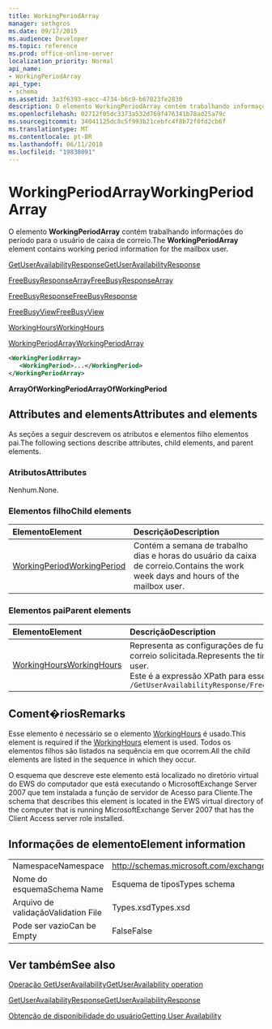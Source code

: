 ```yaml
---
title: WorkingPeriodArray
manager: sethgros
ms.date: 09/17/2015
ms.audience: Developer
ms.topic: reference
ms.prod: office-online-server
localization_priority: Normal
api_name:
- WorkingPeriodArray
api_type:
- schema
ms.assetid: 3a3f6393-eacc-4734-b6c9-b67023fe2830
description: O elemento WorkingPeriodArray contém trabalhando informações do período para o usuário de caixa de correio.
ms.openlocfilehash: 02712f05dc3373a532d769f476341b78ad25a79c
ms.sourcegitcommit: 34041125dc8c5f993b21cebfc4f8b72f0fd2cb6f
ms.translationtype: MT
ms.contentlocale: pt-BR
ms.lasthandoff: 06/11/2018
ms.locfileid: "19838091"
---
```

# <a name="workingperiodarray"></a><span data-ttu-id="cdbb3-103">WorkingPeriodArray</span><span class="sxs-lookup"><span data-stu-id="cdbb3-103">WorkingPeriodArray</span></span>

<span data-ttu-id="cdbb3-104">O elemento **WorkingPeriodArray** contém trabalhando informações do período para o usuário de caixa de correio.</span><span class="sxs-lookup"><span data-stu-id="cdbb3-104">The **WorkingPeriodArray** element contains working period information for the mailbox user.</span></span> 
  
[<span data-ttu-id="cdbb3-105">GetUserAvailabilityResponse</span><span class="sxs-lookup"><span data-stu-id="cdbb3-105">GetUserAvailabilityResponse</span></span>](getuseravailabilityresponse.md)
  
[<span data-ttu-id="cdbb3-106">FreeBusyResponseArray</span><span class="sxs-lookup"><span data-stu-id="cdbb3-106">FreeBusyResponseArray</span></span>](freebusyresponsearray.md)
  
[<span data-ttu-id="cdbb3-107">FreeBusyResponse</span><span class="sxs-lookup"><span data-stu-id="cdbb3-107">FreeBusyResponse</span></span>](freebusyresponse.md)
  
[<span data-ttu-id="cdbb3-108">FreeBusyView</span><span class="sxs-lookup"><span data-stu-id="cdbb3-108">FreeBusyView</span></span>](freebusyview.md)
  
[<span data-ttu-id="cdbb3-109">WorkingHours</span><span class="sxs-lookup"><span data-stu-id="cdbb3-109">WorkingHours</span></span>](workinghours-ex15websvcsotherref.md)
  
[<span data-ttu-id="cdbb3-110">WorkingPeriodArray</span><span class="sxs-lookup"><span data-stu-id="cdbb3-110">WorkingPeriodArray</span></span>](workingperiodarray.md)
  
```xml
<WorkingPeriodArray>
   <WorkingPeriod>...</WorkingPeriod>
</WorkingPeriodArray>
```

 <span data-ttu-id="cdbb3-111">**ArrayOfWorkingPeriod**</span><span class="sxs-lookup"><span data-stu-id="cdbb3-111">**ArrayOfWorkingPeriod**</span></span>
## <a name="attributes-and-elements"></a><span data-ttu-id="cdbb3-112">Attributes and elements</span><span class="sxs-lookup"><span data-stu-id="cdbb3-112">Attributes and elements</span></span>

<span data-ttu-id="cdbb3-113">As seções a seguir descrevem os atributos e elementos filho elementos pai.</span><span class="sxs-lookup"><span data-stu-id="cdbb3-113">The following sections describe attributes, child elements, and parent elements.</span></span>
  
### <a name="attributes"></a><span data-ttu-id="cdbb3-114">Atributos</span><span class="sxs-lookup"><span data-stu-id="cdbb3-114">Attributes</span></span>

<span data-ttu-id="cdbb3-115">Nenhum.</span><span class="sxs-lookup"><span data-stu-id="cdbb3-115">None.</span></span>
  
### <a name="child-elements"></a><span data-ttu-id="cdbb3-116">Elementos filho</span><span class="sxs-lookup"><span data-stu-id="cdbb3-116">Child elements</span></span>

|<span data-ttu-id="cdbb3-117">**Elemento**</span><span class="sxs-lookup"><span data-stu-id="cdbb3-117">**Element**</span></span>|<span data-ttu-id="cdbb3-118">**Descrição**</span><span class="sxs-lookup"><span data-stu-id="cdbb3-118">**Description**</span></span>|
|:-----|:-----|
|[<span data-ttu-id="cdbb3-119">WorkingPeriod</span><span class="sxs-lookup"><span data-stu-id="cdbb3-119">WorkingPeriod</span></span>](workingperiod.md) <br/> |<span data-ttu-id="cdbb3-120">Contém a semana de trabalho dias e horas do usuário da caixa de correio.</span><span class="sxs-lookup"><span data-stu-id="cdbb3-120">Contains the work week days and hours of the mailbox user.</span></span>  <br/> |
   
### <a name="parent-elements"></a><span data-ttu-id="cdbb3-121">Elementos pai</span><span class="sxs-lookup"><span data-stu-id="cdbb3-121">Parent elements</span></span>

|<span data-ttu-id="cdbb3-122">**Elemento**</span><span class="sxs-lookup"><span data-stu-id="cdbb3-122">**Element**</span></span>|<span data-ttu-id="cdbb3-123">**Descrição**</span><span class="sxs-lookup"><span data-stu-id="cdbb3-123">**Description**</span></span>|
|:-----|:-----|
|[<span data-ttu-id="cdbb3-124">WorkingHours</span><span class="sxs-lookup"><span data-stu-id="cdbb3-124">WorkingHours</span></span>](workinghours-ex15websvcsotherref.md) <br/> |<span data-ttu-id="cdbb3-125">Representa as configurações de fuso horário e o horário de trabalho para o usuário de caixa de correio solicitada.</span><span class="sxs-lookup"><span data-stu-id="cdbb3-125">Represents the time zone settings and working hours for the requested mailbox user.</span></span>  <br/> <span data-ttu-id="cdbb3-126">Este é a expressão XPath para esse elemento:</span><span class="sxs-lookup"><span data-stu-id="cdbb3-126">The following is the XPath expression to this element:</span></span>  <br/>  `/GetUserAvailabilityResponse/FreeBusyResponseArray/FreeBusyResponse/FreeBusyView/WorkingHours` <br/> |
   
## <a name="remarks"></a><span data-ttu-id="cdbb3-127">Coment�rios</span><span class="sxs-lookup"><span data-stu-id="cdbb3-127">Remarks</span></span>

<span data-ttu-id="cdbb3-128">Esse elemento é necessário se o elemento [WorkingHours](workinghours-ex15websvcsotherref.md) é usado.</span><span class="sxs-lookup"><span data-stu-id="cdbb3-128">This element is required if the [WorkingHours](workinghours-ex15websvcsotherref.md) element is used.</span></span> <span data-ttu-id="cdbb3-129">Todos os elementos filhos são listados na sequência em que ocorrem.</span><span class="sxs-lookup"><span data-stu-id="cdbb3-129">All the child elements are listed in the sequence in which they occur.</span></span> 
  
<span data-ttu-id="cdbb3-130">O esquema que descreve este elemento está localizado no diretório virtual do EWS do computador que está executando o MicrosoftExchange Server 2007 que tem instalada a função de servidor de Acesso para Cliente.</span><span class="sxs-lookup"><span data-stu-id="cdbb3-130">The schema that describes this element is located in the EWS virtual directory of the computer that is running MicrosoftExchange Server 2007 that has the Client Access server role installed.</span></span>
  
## <a name="element-information"></a><span data-ttu-id="cdbb3-131">Informações de elemento</span><span class="sxs-lookup"><span data-stu-id="cdbb3-131">Element information</span></span>

|||
|:-----|:-----|
|<span data-ttu-id="cdbb3-132">Namespace</span><span class="sxs-lookup"><span data-stu-id="cdbb3-132">Namespace</span></span>  <br/> |http://schemas.microsoft.com/exchange/services/2006/types  <br/> |
|<span data-ttu-id="cdbb3-133">Nome do esquema</span><span class="sxs-lookup"><span data-stu-id="cdbb3-133">Schema Name</span></span>  <br/> |<span data-ttu-id="cdbb3-134">Esquema de tipos</span><span class="sxs-lookup"><span data-stu-id="cdbb3-134">Types schema</span></span>  <br/> |
|<span data-ttu-id="cdbb3-135">Arquivo de validação</span><span class="sxs-lookup"><span data-stu-id="cdbb3-135">Validation File</span></span>  <br/> |<span data-ttu-id="cdbb3-136">Types.xsd</span><span class="sxs-lookup"><span data-stu-id="cdbb3-136">Types.xsd</span></span>  <br/> |
|<span data-ttu-id="cdbb3-137">Pode ser vazio</span><span class="sxs-lookup"><span data-stu-id="cdbb3-137">Can be Empty</span></span>  <br/> |<span data-ttu-id="cdbb3-138">False</span><span class="sxs-lookup"><span data-stu-id="cdbb3-138">False</span></span>  <br/> |
   
## <a name="see-also"></a><span data-ttu-id="cdbb3-139">Ver também</span><span class="sxs-lookup"><span data-stu-id="cdbb3-139">See also</span></span>



[<span data-ttu-id="cdbb3-140">Operação GetUserAvailability</span><span class="sxs-lookup"><span data-stu-id="cdbb3-140">GetUserAvailability operation</span></span>](getuseravailability-operation.md)
  
[<span data-ttu-id="cdbb3-141">GetUserAvailabilityResponse</span><span class="sxs-lookup"><span data-stu-id="cdbb3-141">GetUserAvailabilityResponse</span></span>](getuseravailabilityresponse.md)


[<span data-ttu-id="cdbb3-142">Obtenção de disponibilidade do usuário</span><span class="sxs-lookup"><span data-stu-id="cdbb3-142">Getting User Availability</span></span>](http://msdn.microsoft.com/library/d4133fcb-9b0f-4e6b-aadf-a389da83516a%28Office.15%29.aspx)

